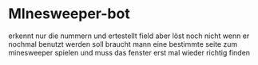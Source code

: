 # MInesweeper-bot

erkennt nur die nummern und ertestellt field aber löst noch nicht
wenn er nochmal benutzt werden soll braucht mann eine bestimmte seite zum minesweeper spielen und muss das fenster erst mal wieder richtig finden

